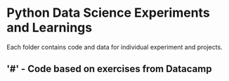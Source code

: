 # Python Data Science Experiments and Learnings
Each folder contains code and data for individual experiment and projects.

## '#' - Code based on exercises from Datacamp
